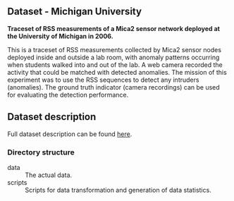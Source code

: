 ## Dataset - Michigan University

**Traceset of RSS measurements of a Mica2 sensor network deployed at the University of Michigan in 2006.**

This is a traceset of RSS measurements collected by Mica2 sensor nodes deployed inside and outside a lab room, with anomaly patterns occurring when students walked into and out of the lab. A web camera recorded the activity that could be matched with detected anomalies. The mission of this experiment was to use the RSS sequences to detect any intruders (anomalies). The ground truth indicator (camera recordings) can be used for evaluating the detection performance.

## Dataset description

Full dataset description can be found [here](http://crawdad.org/umich/rss/20110810/).

### Directory structure

<dl>
  <dt>data</dt>
  <dd>The actual data.</dd>

  <dt>scripts</dt>
  <dd>Scripts for data transformation and generation of data statistics.</dd>
</dl>